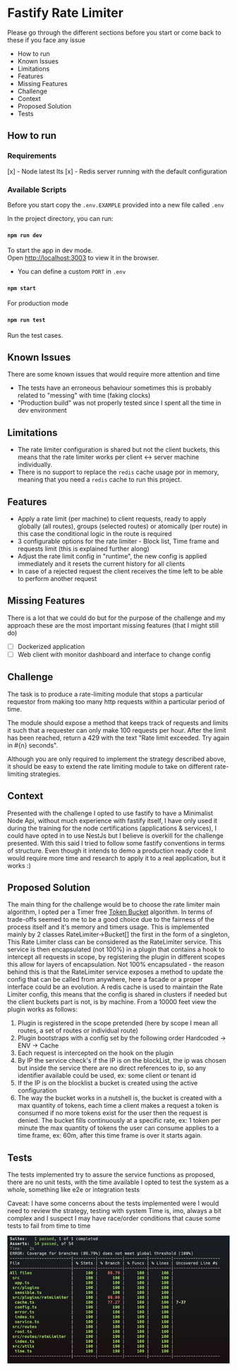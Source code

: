 # Fastify Rate Limiter

Please go through the different sections before you start or come back to these if you face any issue

- How to run
- Known Issues
- Limitations
- Features
- Missing Features
- Challenge
- Context
- Proposed Solution
- Tests

## How to run

### Requirements
[x] - Node latest lts
[x] - Redis server running with the default configuration

### Available Scripts

Before you start copy the `.env.EXAMPLE` provided into a new file called `.env`

In the project directory, you can run:

#### `npm run dev`

To start the app in dev mode.\
Open [http://localhost:3003](http://localhost:3003) to view it in the browser.
* You can define a custom `PORT` in `.env`

#### `npm start`

For production mode

#### `npm run test`

Run the test cases.

## Known Issues

There are some known issues that would require more attention and time

- The tests have an erroneous behaviour sometimes this is probably related to "messing" with time (faking clocks)
- "Production build" was not properly tested since I spent all the time in dev environment

## Limitations

- The rate limiter configuration is shared but not the client buckets, this means that the rate limiter works per client <-> server machine individually.
- There is no support to replace the `redis` cache usage por in memory, meaning that you need a `redis` cache to run this project.

## Features

- Apply a rate limit (per machine) to client requests, ready to apply globally (all routes), groups (selected routes) or atomically (per route) in this case the conditional logic in the route is required
- 3 configurable options for the rate limiter - Block list, Time frame and requests limit (this is explained further along)
- Adjust the rate limit config in "runtime", the new config is applied immediately and it resets the current history for all clients
- In case of a rejected request the client receives the time left to be able to perform another request

## Missing Features

There is a lot that we could do but for the purpose of the challenge and my approach these are the most important missing features (that I might still do)

- [ ] Dockerized application
- [ ] Web client with monitor dashboard and interface to change config 

## Challenge

The task is to produce a rate-limiting module that stops a particular requestor from making too many http requests within a particular period of time.

The module should expose a method that keeps track of requests and limits it such that a requester can only make 100 requests per hour. After the limit has been reached, return a 429 with the text "Rate limit exceeded. Try again in #{n} seconds".

Although you are only required to implement the strategy described above, it should be easy to extend the rate limiting module to take on different rate-limiting strategies.

## Context

Presented with the challenge I opted to use fastify to have a Minimalist Node Api, without much experience with fastify itself, I have only used it during the training for the node certifications (applications & services), I could have opted in to use NestJs but I believe is overkill for the challenge presented. With this said I tried to follow some fastify conventions in terms of structure.
Even though it intends to demo a production ready code it would require more time and research to apply it to a real application, but it works :)

## Proposed Solution

The main thing for the challenge would be to choose the rate limiter main algorithm, I opted per a Timer free [Token Bucket](https://en.wikipedia.org/wiki/Token_bucket) algorithm. In terms of trade-offs seemed to me to be a good choice due to the fairness of the process itself and it's memory and timers usage. This is implemented mainly by 2 classes RateLimiter->Bucket[] the first in the form of a singleton, This Rate Limiter class can be considered as the RateLimiter service. This service is then encapsulated (not 100%) in a plugin that contains a hook to intercept all requests in scope, by registering the plugin in different scopes this allow for layers of encapsulation. Not 100% encapsulated - the reason behind this is that the RateLimiter service exposes a method to update the config that can be called from anywhere, here a facade or a proper interface could be an evolution.
A redis cache is used to maintain the Rate Limiter config, this means that the config is shared in clusters if needed but the client buckets part is not, is by machine.
From a 10000 feet view the plugin works as follows:

1. Plugin is registered in the scope pretended (here by scope I mean all routes, a set of routes or individual route)
2. Plugin bootstraps with a config set by the following order Hardcoded -> ENV -> Cache
3. Each request is intercepted on the hook on the plugin
4. By IP the service check's if the IP is on the blockList, the ip was chosen but inside the service there are no direct references to ip, so any identifier available could be used, ex: some client or tenant id
5. If the IP is on the blocklist a bucket is created using the active configuration
6. The way the bucket works in a nutshell is, the bucket is created with a max quantity of tokens, each time a client makes a request a token is consumed if no more tokens exist for the user then the request is denied. The bucket fills continuously at a specific rate, ex: 1 token per minute the max quantity of tokens the user can consume applies to a time frame, ex: 60m, after this time frame is over it starts again.

## Tests

The tests implemented try to assure the service functions as proposed, there are no unit tests, with the time available I opted to test the system as a whole, something like e2e or integration tests

Caveat: I have some concerns about the tests implemented were I would need to review the strategy, testing with system Time is, imo, always a bit complex and I suspect I may have race/order conditions that cause some tests to fail from time to time

![img.png](img.png)






